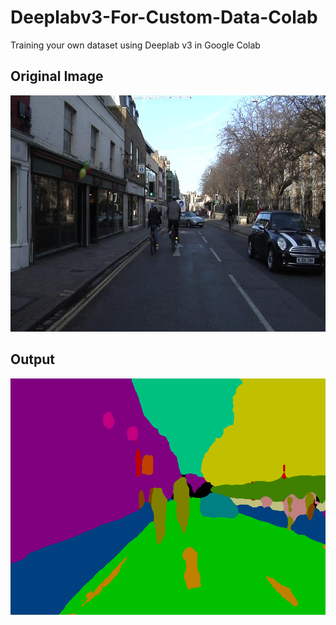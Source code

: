 # Deeplabv3-For-Custom-Data-Colab
Training your own dataset using Deeplab v3 in Google Colab







## Original Image




<img src="000003_image.jpg" >











## Output
<img src="000003_prediction.png">
